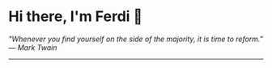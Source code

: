 <h1>Hi there, I'm Ferdi 👋</h1>

<p><em>
  "Whenever you find yourself on the side of the majority, it is time to reform." — Mark Twain
</em></p>

---
